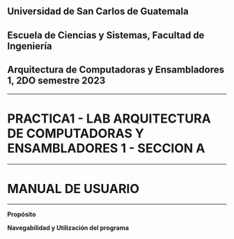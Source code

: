 ## Universidad de San Carlos de Guatemala
## Escuela de Ciencias y Sistemas, Facultad de Ingeniería
## Arquitectura de Computadoras y Ensambladores 1, 2DO semestre 2023
-----
# PRACTICA1 - LAB ARQUITECTURA DE COMPUTADORAS Y ENSAMBLADORES 1 - SECCION A
-----
# MANUAL DE USUARIO
-----

**Propósito**



**Navegabilidad y Utilización del programa**